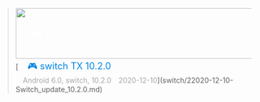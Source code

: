 

<!-- 1 -->
> <div style="position:relative;"><a href="2020-12-10-Switch_update_10.2.0/"><img src="/imgs/banner/2020-12-10-Switch_update_10.2.0.jpg" width="500" height="100"></a><br><div style="position:absolute; z-index:2; left:10px; top:35px"><font style="font-size: 20px;font-weight: 400;margin: 0;color: #ffffff;">　🎮 switch </font></div></div>[<font style="font-size: 18px;font-weight: 400;margin: 0;color: #0086e3;">　🎮 switch TX 10.2.0</font><br><font style="margin: 4px 0 5px 0;color: #a8a8a8;position: relative;">　Android 6.0, switch, 10.2.0　2020-12-10</font>](switch/22020-12-10-Switch_update_10.2.0.md)
